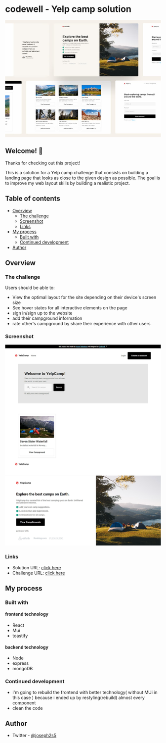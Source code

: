 # codewell - Yelp camp solution

![Design preview for yelp camp challenge](./readme-images/overview.jpg)

## Welcome! 👋

Thanks for checking out this project!

This is a solution for a Yelp camp challenge that consists on building a landing page that looks as close to the given design as possible. The goal is to improve my web layout skills by building a realistic project.

## Table of contents

- [Overview](#overview)
  - [The challenge](#the-challenge)
  - [Screenshot](#screenshot)
  - [Links](#links)
- [My process](#my-process)
  - [Built with](#built-with)
  - [Continued development](#continued-development)
- [Author](#author)

## Overview

### The challenge

Users should be able to:

- View the optimal layout for the site depending on their device's screen size
- See hover states for all interactive elements on the page
- sign in/sign up to the website
- add their campground information
- rate other's campground by share their experience with other users

### Screenshot

![Screenshot](./readme-images/1.png)
![Screenshot](./readme-images/2.png)
### Links

- Solution URL: [click here](https://github.com/YousefAldabbas/yelp-camp)
- Challenge URL: [click here](https://www.codewell.cc/challenges/yelpcamp-by-colt-steele--6144c7c8a383e41090a3d84b)

## My process

### Built with
#### frontend technology
- React
- Mui
- toastify
#### backend technology
- Node
- express
- mongoDB

### Continued development
- I'm going to rebuild the frontend with better technology( without MUi in this case ) because i ended up by restyling(rebuild) almost every component
- clean the code

## Author
- Twitter - [@joseph2s5](https://www.twitter.com/joseph2s5)

